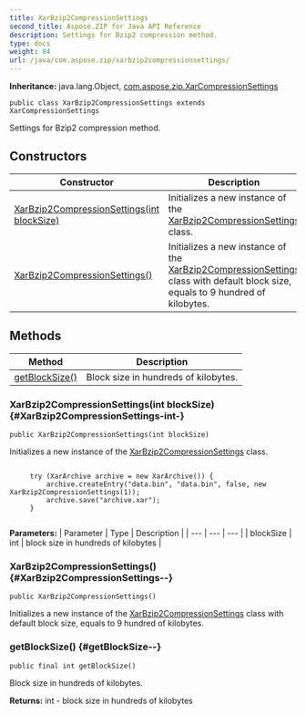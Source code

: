 ```yaml
---
title: XarBzip2CompressionSettings
second_title: Aspose.ZIP for Java API Reference
description: Settings for Bzip2 compression method.
type: docs
weight: 84
url: /java/com.aspose.zip/xarbzip2compressionsettings/
---
```


**Inheritance:**
java.lang.Object, [com.aspose.zip.XarCompressionSettings](../../com.aspose.zip/xarcompressionsettings)
```
public class XarBzip2CompressionSettings extends XarCompressionSettings
```

Settings for Bzip2 compression method.
## Constructors

| Constructor | Description |
| --- | --- |
| [XarBzip2CompressionSettings(int blockSize)](#XarBzip2CompressionSettings-int-) | Initializes a new instance of the [XarBzip2CompressionSettings](../../com.aspose.zip/xarbzip2compressionsettings) class. |
| [XarBzip2CompressionSettings()](#XarBzip2CompressionSettings--) | Initializes a new instance of the [XarBzip2CompressionSettings](../../com.aspose.zip/xarbzip2compressionsettings) class with default block size, equals to 9 hundred of kilobytes. |
## Methods

| Method | Description |
| --- | --- |
| [getBlockSize()](#getBlockSize--) | Block size in hundreds of kilobytes. |
### XarBzip2CompressionSettings(int blockSize) {#XarBzip2CompressionSettings-int-}
```
public XarBzip2CompressionSettings(int blockSize)
```


Initializes a new instance of the [XarBzip2CompressionSettings](../../com.aspose.zip/xarbzip2compressionsettings) class.

```

     try (XarArchive archive = new XarArchive()) {
         archive.createEntry("data.bin", "data.bin", false, new XarBzip2CompressionSettings(1));
         archive.save("archive.xar");
     }
 
```



**Parameters:**
| Parameter | Type | Description |
| --- | --- | --- |
| blockSize | int | block size in hundreds of kilobytes |

### XarBzip2CompressionSettings() {#XarBzip2CompressionSettings--}
```
public XarBzip2CompressionSettings()
```


Initializes a new instance of the [XarBzip2CompressionSettings](../../com.aspose.zip/xarbzip2compressionsettings) class with default block size, equals to 9 hundred of kilobytes.

### getBlockSize() {#getBlockSize--}
```
public final int getBlockSize()
```


Block size in hundreds of kilobytes.

**Returns:**
int - block size in hundreds of kilobytes
